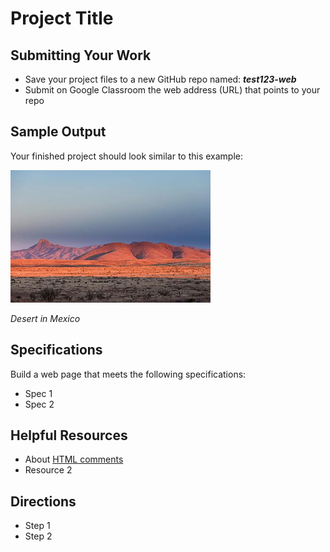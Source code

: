 ﻿# Project Title

## Submitting Your Work
 - Save your project files to a new GitHub repo named: ***test123-web***
 - Submit on Google Classroom the web address (URL) that points to your repo 

## Sample Output

Your finished project should look similar to this example:

![Desert landscape in Mexico](desert-mexico.png "Mexican Desert")

*Desert in Mexico*

## Specifications

Build a web page that meets the following specifications:

 - Spec 1
 - Spec 2

## Helpful Resources

 - About [HTML comments](https://www.w3schools.com/html/html_comments.asp)
 - Resource 2
 
## Directions

 - Step 1
 - Step 2



